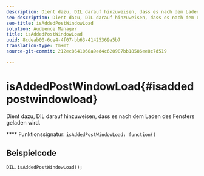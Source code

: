 ```yaml
---
description: Dient dazu, DIL darauf hinzuweisen, dass es nach dem Laden des Fensters geladen wird.
seo-description: Dient dazu, DIL darauf hinzuweisen, dass es nach dem Laden des Fensters geladen wird.
seo-title: isAddedPostWindowLoad
solution: Audience Manager
title: isAddedPostWindowLoad
uuid: 8cdeab00-6ce4-4f07-bb63-41425369a5b7
translation-type: tm+mt
source-git-commit: 212ec8641068a9ed4c620987bb18586ee8c7d519

---
```



# isAddedPostWindowLoad{#isaddedpostwindowload}

Dient dazu, DIL darauf hinzuweisen, dass es nach dem Laden des Fensters geladen wird.

**** Funktionssignatur: `isAddedPostWindowLoad: function()`

<!--
r_dil_added_post_window_load.xml
-->

## Beispielcode

```
DIL.isAddedPostWindowLoad();
```
